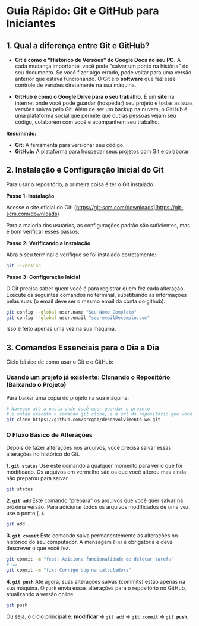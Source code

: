 # Guia Rápido: Git e GitHub para Iniciantes

## 1. Qual a diferença entre Git e GitHub?

* **Git é como o "Histórico de Versões" do Google Docs no seu PC.** A cada mudança importante, você pode "salvar um ponto na história" do seu documento. Se você fizer algo errado, pode voltar para uma versão anterior que estava funcionando. O Git é o **software** que faz esse controle de versões diretamente na sua máquina.

* **GitHub é como o Google Drive para o seu trabalho.** É um **site** na internet onde você pode guardar (hospedar) seu projeto e todas as suas versões salvas pelo Git. Além de ser um backup na nuvem, o GitHub é uma plataforma social que permite que outras pessoas vejam seu código, colaborem com você e acompanhem seu trabalho.

**Resumindo:**
* **Git:** A ferramenta para versionar seu código.
* **GitHub:** A plataforma para hospedar seus projetos com Git e colaborar.

## 2. Instalação e Configuração Inicial do Git

Para usar o repositório, a primeira coisa é ter o Git instalado.

**Passo 1: Instalação**

Acesse o site oficial do Git: [https://git-scm.com/downloads](https://git-scm.com/downloads)

Para a maioria dos usuários, as configurações padrão são suficientes, mas é bom verificar esses passos:


**Passo 2: Verificando a Instalação**

Abra o seu terminal e verifique se foi instalado corretamente:

```bash
git --version
```

**Passo 3: Configuração Inicial**

O Git precisa saber quem você é para registrar quem fez cada alteração. Execute os seguintes comandos no terminal, substituindo as informações pelas suas (o email deve ser o mesmo email da conta do github):

```bash
git config --global user.name "Seu Nome Completo"
git config --global user.email "seu-email@exemplo.com" 
```

Isso é feito apenas uma vez na sua máquina.

## 3. Comandos Essenciais para o Dia a Dia

Ciclo básico de como usar o Git e o GitHub:

### Usando um projeto já existente: Clonando o Repositório (Baixando o Projeto)

Para baixar uma cópia do projeto na sua máquina:

```bash
# Navegue até a pasta onde você quer guardar o projeto
# e então execute o comando git clone, e a url do repositório que você deseja baixar (essa URL é encontrada dentro do botão verde <Code> no repositório do projeto:
git clone https://github.com/srcgab/desenvolvimento-we.git
```

### O Fluxo Básico de Alterações

Depois de fazer alterações nos arquivos, você precisa salvar essas alterações no histórico do Git.

**1. `git status`**
Use este comando a qualquer momento para ver o que foi modificado. Os arquivos em vermelho são os que você alterou mas ainda não preparou para salvar.

```bash
git status
```

**2. `git add`**
Este comando "prepara" os arquivos que você quer salvar na próxima versão. Para adicionar todos os arquivos modificados de uma vez, use o ponto (`.`).

```bash
git add .
```

**3. `git commit`**
Este comando salva permanentemente as alterações no histórico do seu computador. A mensagem (`-m`) é obrigatória e deve descrever o que você fez.

```bash
git commit -m "feat: Adiciona funcionalidade de deletar tarefa"
# ou
git commit -m "fix: Corrige bug na calculadora"
```

**4. `git push`**
Até agora, suas alterações salvas (commits) estão apenas na sua máquina. O `push` envia essas alterações para o repositório no GitHub, atualizando a versão online.

```bash
git push
```

Ou seja, o ciclo principal é: **modificar -> `git add` -> `git commit` -> `git push`**.
